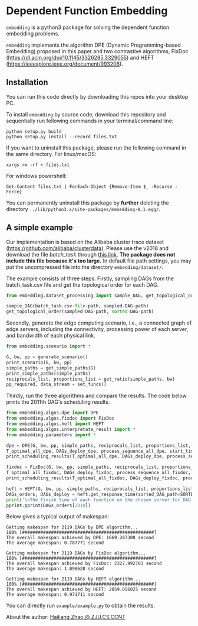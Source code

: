 # Dependent Function Embedding

``embedding`` is a python3 package for solving the dependent function embedding problems.

``embedding`` implements the algorithm DPE (Dynamic Programming-based Embedding) proposed in this paper
and two contrastive algorithms, FixDoc (https://dl.acm.org/doi/10.1145/3326285.3329055) and 
HEFT (https://ieeexplore.ieee.org/document/993206).

## Installation
You can run this code directly by downloading this repos into your desktop PC. 

To install ``embedding`` by source code, download this repository and sequentially run following 
commands in your terminal/command line:
```commandline
python setup.py build
python setup.py install --record files.txt
```
If you want to uninstall this package, please run the following command in the same directory. 
For linux/macOS:
```commandline
xargs rm -rf < files.txt
```
For windows powershell:
```commandline
Get-Content files.txt | ForEach-Object {Remove-Item $_ -Recurse -Force}
```
You can permanently uninstall this package by **further** deleting the directory 
``../lib/python3.x/site-packages/embedding-0.1.egg/``.


## A simple example
Our implementation is based on the Alibaba cluster trace dataset (https://github.com/alibaba/clusterdata), 
Please use the v2018 and download the file *batch_task* through 
[this link](http://clusterdata2018pubcn.oss-cn-beijing.aliyuncs.com/batch_task.tar.gz). 
**The package does not include this file because it's too large.** In default file path settings, 
you may put the uncompressed file into the directory ``embedding/dataset/``.

The example consists of three steps. Firstly, sampling DAGs from the batch_task.csv file and 
get the topological order for each DAG. 
```python
from embedding.dataset_processing import sample_DAG, get_topological_order

sample_DAG(batch_task.csv-file-path, sampled-DAG-path)
get_topological_order(sampled-DAG-path, sorted-DAG-path)
```
Secondly, generate the edge computing scenario, i.e., a connected graph of edge servers,
including the connectivity, processing power of each server, and bandwidth of each physical link.
```python
from embedding.scenario import *

G, bw, pp = generate_scenario()
print_scenario(G, bw, pp)
simple_paths = get_simple_paths(G)
print_simple_paths(simple_paths)
reciprocals_list, proportions_list = get_ratio(simple_paths, bw)
pp_required, data_stream = set_funcs()
```
Thirdly, run the three algorithms and compare the results. The code below prints the 2011th 
DAG's scheduling results.
```python
from embedding.algos.dpe import DPE
from embedding.algos.fixdoc import FixDoc
from embedding.algos.heft import HEFT
from embedding.algos.interpretate_result import *
from embedding.parameters import *

dpe = DPE(G, bw, pp, simple_paths, reciprocals_list, proportions_list, pp_required, data_stream)
T_optimal_all_dpe, DAGs_deploy_dpe, process_sequence_all_dpe, start_time_all_dpe = dpe.get_response_time(sorted_DAG_path=SORTED_DAG_PATH)
print_scheduling_results(T_optimal_all_dpe, DAGs_deploy_dpe, process_sequence_all_dpe, start_time_all_dpe, 2010)

fixdoc = FixDoc(G, bw, pp, simple_paths, reciprocals_list, proportions_list, pp_required, data_stream)
T_optimal_all_fixdoc, DAGs_deploy_fixdoc, process_sequence_all_fixdoc, start_time_all_fixdoc = fixdoc.get_response_time(sorted_DAG_path=SORTED_DAG_PATH)
print_scheduling_results(T_optimal_all_fixdoc, DAGs_deploy_fixdoc, process_sequence_all_fixdoc, start_time_all_fixdoc, 2010)

heft = HEFT(G, bw, pp, simple_paths, reciprocals_list, proportions_list, pp_required, data_stream)
DAGs_orders, DAGs_deploy = heft.get_response_time(sorted_DAG_path=SORTED_DAG_PATH)
print('\nThe finish time of each function on the chosen server for DAG #%d:' % 2010)
pprint.pprint(DAGs_orders[2010])
```
Below gives a typical output of makespan:
```
Getting makespan for 2119 DAGs by DPE algorithm...
100% [##################################################]
The overall makespan achieved by DPE: 1669.287308 second
The average makespan: 0.787771 second

Getting makespan for 2119 DAGs by FixDoc algorithm...
100% [##################################################]
The overall makespan achieved by FixDoc: 2327.992703 second
The average makespan: 1.098628 second

Getting makespan for 2119 DAGs by HEFT algorithm...
100% [##################################################]
The overall makespan achieved by HEFT: 2059.056025 second
The average makespan: 0.971711 second
```

You can directly run ``example/example.py`` to obtain the results.


About the author: 
[Hailiang Zhao @ ZJU.CS.CCNT](http://hliangzhao.me)